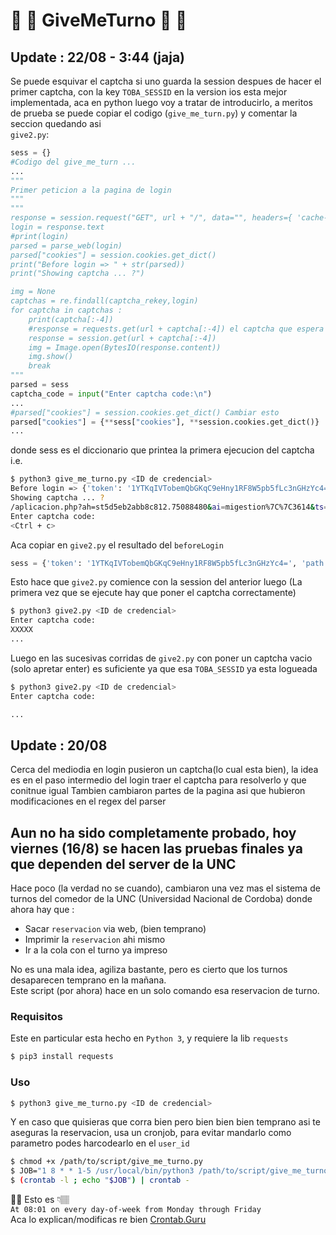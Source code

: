 # 🍅 🥑 GiveMeTurno 🍔 🍗

## Update : 22/08 - 3:44 (jaja)
Se puede esquivar el captcha si uno guarda la session despues de hacer el primer
captcha, con la key `TOBA_SESSID` en la version ios esta mejor implementada, aca
en python luego voy a tratar de introducirlo, a meritos de prueba se puede copiar
el codigo (`give_me_turn.py`) y comentar la seccion quedando asi  
`give2.py`: 
```python
sess = {}
#Codigo del give_me_turn ...
...
"""
Primer peticion a la pagina de login
"""
"""
response = session.request("GET", url + "/", data="", headers={ 'cache-control': "no-cache" })
login = response.text
#print(login)
parsed = parse_web(login)
parsed["cookies"] = session.cookies.get_dict()
print("Before login => " + str(parsed))
print("Showing captcha ... ?")

img = None
captchas = re.findall(captcha_rekey,login)
for captcha in captchas :
	print(captcha[:-4])
	#response = requests.get(url + captcha[:-4]) el captcha que espera es de la misma session (cookies)
	response = session.get(url + captcha[:-4])
	img = Image.open(BytesIO(response.content))
	img.show()
	break
"""
parsed = sess
captcha_code = input("Enter captcha code:\n")
...
#parsed["cookies"] = session.cookies.get_dict() Cambiar esto 
parsed["cookies"] = {**sess["cookies"], **session.cookies.get_dict()}
...
```
donde sess es el diccionario que printea la primera ejecucion del captcha 
i.e.
```bash
$ python3 give_me_turno.py <ID de credencial>
Before login => {'token': '1YTKqIVTobemQbGKqC9eHny1RF8W5pb5fLc3nGHzYc4=', 'path': '/aplicacion.php?ah=st5d5eb2abb8c812.75088480&ai=migestion%7C%7C3614', 'cookies': {'idunc': 'rBAQyF1esquFthrvA2lYAg==', 'serverid': 'server_3|XV6yr|XV6yr', 'TOBA_SESSID': '9ep77f7hg0tu8mmjfiaqt8fei7'}}
Showing captcha ... ?
/aplicacion.php?ah=st5d5eb2abb8c812.75088480&ai=migestion%7C%7C3614&ts=mostrar_captchas_efs&tsd=migestion%7C%7C2689
Enter captcha code:
<Ctrl + c>
```
Aca copiar en `give2.py` el resultado del `beforeLogin`
```python
sess = {'token': '1YTKqIVTobemQbGKqC9eHny1RF8W5pb5fLc3nGHzYc4=', 'path': '/aplicacion.php?ah=st5d5eb2abb8c812.75088480&ai=migestion%7C%7C3614', 'cookies': {'idunc': 'rBAQyF1esquFthrvA2lYAg==', 'serverid': 'server_3|XV6yr|XV6yr', 'TOBA_SESSID': '9ep77f7hg0tu8mmjfiaqt8fei7'}}
```
Esto hace que `give2.py` comience con la session del anterior
luego (La primera vez que se ejecute hay que poner el captcha correctamente)
```bash
$ python3 give2.py <ID de credencial>
Enter captcha code:
XXXXX
...
```
Luego en las sucesivas corridas de `give2.py` con poner un captcha vacio (solo apretar enter) es suficiente ya que esa `TOBA_SESSID` ya esta logueada
```bash
$ python3 give2.py <ID de credencial>
Enter captcha code:

...
```

## Update : 20/08 
Cerca del mediodia en login pusieron un captcha(lo cual esta bien), la idea es en el paso intermedio del login traer el captcha para resolverlo y que conitnue igual
Tambien cambiaron partes de la pagina asi que hubieron modificaciones en el regex del parser

## Aun no ha sido completamente probado, hoy viernes (16/8) se hacen las pruebas finales ya que dependen del server de la UNC

Hace poco (la verdad no se cuando), cambiaron una vez mas el sistema de turnos del comedor de la UNC (Universidad Nacional de Cordoba) donde ahora hay que :  

- Sacar `reservacion` via web, (bien temprano)
- Imprimir la `reservacion` ahi mismo
- Ir a la cola con el turno ya impreso

No es una mala idea, agiliza bastante, pero es cierto que los
turnos desaparecen temprano en la mañana.  
Este script (por ahora) hace en un solo comando esa reservacion de turno.

### Requisitos
Este en particular esta hecho en `Python 3`, y requiere la lib `requests` 
```bash
$ pip3 install requests
```
### Uso
```bash
$ python3 give_me_turno.py <ID de credencial>
```
Y en caso que quisieras que corra bien pero bien bien bien
temprano asi te aseguras la reservacion, usa un cronjob, para evitar mandarlo
como parametro podes harcodearlo en el `user_id`
```bash
$ chmod +x /path/to/script/give_me_turno.py
$ JOB="1 8 * * 1-5 /usr/local/bin/python3 /path/to/script/give_me_turno.py"
$ (crontab -l ; echo "$JOB") | crontab -
```
☝🏽 Esto es 👇🏽  
`At 08:01 on every day-of-week from Monday through Friday`  
Aca lo explican/modificas re bien [Crontab.Guru](https://crontab.guru/#0_8_*_*_1-5)



